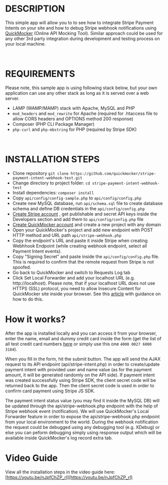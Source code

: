# DESCRIPTION

This simple app will allow you to to see how to integrate Stripe Payment Intents on your site and how to debug Stripe webhook notifications using [QuickMocker](https://quickmocker.com) (Online API Mocking Tool). Similar approach could be used for any other 3rd party integration during development and testing process on your local machine.

 
# REQUIREMENTS

Please note, this sample app is using following stack below, but your own application can use any other stack as long as it is served over a web server.

* LAMP (WAMP/MAMP) stack with Apache, MySQL and PHP
* `mod_headers` and `mod_rewrite` for Apache (required for .htaccess file to allow CORS headers and OPTIONS method 200 response)
* Composer (PHP CLI Package Manager)
* `php-curl` and `php-mbstring` for PHP (required by Stripe SDK)

 
# INSTALLATION STEPS

* Clone repository `git clone https://github.com/quickmocker/stripe-payment-intent-webhook-test.git`
* Change directory to project folder: `cd stripe-payment-intent-webhook-test`
* Install dependencies: `composer install`
* Copy `api/config/config-sample.php` to `api/config/config.php`
* Create new MySQL database, run `api/schema.sql` file to create database schema and define DB credentials in the `api/config/config.php`
* [Create Stripe account](https://dashboard.stripe.com/register) , get publishable and secret API keys inside the Developers section and add them to `api/config/config.php` file
* [Create QuickMocker account](https://quickmocker.com/register) and create a new project with any domain
* Open your QuickMocker's project and add new endpoint with POST HTTP method and URL path `api/stripe-webhook.php`
* Copy the endpoint's URL and paste it inside Stripe when creating Webhhook Endpoint (while creating webhook endpoint, select all Payment Intent events).
* Copy "Signing Secret" and paste inside the `api/config/config.php` file. This is required to confirm that the remote request from Stripe is not spoofed.
* Go back to QuickMocker and switch to Requests Log tab
* Click Set Local Forwarder and add your localhost URL (e.g. http://localhost). Please note, that if your localhost URL does not use HTTPS (SSL) protocol, you need to allow Insecure Content for QuickMocker site inside your browser. See this [article](https://experienceleague.adobe.com/docs/target/using/experiences/vec/troubleshoot-composer/mixed-content.html?lang=en#task_5448763B8DC941FD80F84041AEF0A14D) with guidance on how to do this. 


# How it works?
    
After the app is installed locally and you can access it from your browser, enter the name, email and dummy credit card inside the form (get the list of all test credit card numbers [here](https://stripe.com/docs/testing) or simply use this one `4000 0027 6000 3184`).
    
When you fill in the form, hit the submit button. The app will send the AJAX request to its API endpoint (api/stripe-intent.php) in order to create/update payment intent with provided user and name value (as for the payment amount, it will be generated randomly on the API side). If payment intent was created successfully using Stripe SDK, the client secret code will be returned back to the app. Then the client secret code is used in order to confirm card payment using Stripe JS SDK.
    
The payment intent status value (you may find it inside the MySQL DB) will be updated through the api/stripe-webhook.php endpoint with the help of Stripe webhook event (notification). We will use QuickMocker's Local Forwarder feature in order to expose the api/stripe-webhook.php endpoint from your local environment to the world. During the webhook notification the request could be debugged using any debugging tool (e.g. XDebug) or else you can peform debugging simply using response output which will be available inside QuickMocker's log record extra tab.

# Video Guide

View all the installation steps in the video guide here: [https://youtu.be/nJpfChZP_rI](https://youtu.be/nJpfChZP_rI) 
